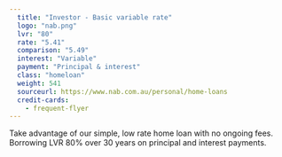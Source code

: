 ```yaml
---
  title: "Investor - Basic variable rate"
  logo: "nab.png"
  lvr: "80"
  rate: "5.41"
  comparison: "5.49"
  interest: "Variable"
  payment: "Principal & interest"
  class: "homeloan"
  weight: 541
  sourceurl: https://www.nab.com.au/personal/home-loans
  credit-cards:
    - frequent-flyer
---
```


Take advantage of our simple, low rate home loan with no ongoing fees.  Borrowing LVR 80% over 30 years on principal and interest payments.

<!--more-->